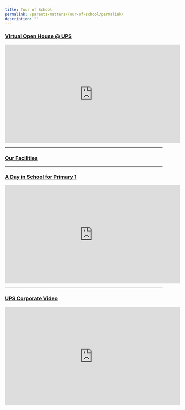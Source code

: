 ```yaml
---
title: Tour of School
permalink: /parents-matters/Tour-of-school/permalink/
description: ""
---
```

### **<u>Virtual Open House @ UPS</u>**
<iframe width="560" height="315" src="https://www.youtube.com/embed/debWqedr5Sg" title="YouTube video player" frameborder="0" allow="accelerometer; autoplay; clipboard-write; encrypted-media; gyroscope; picture-in-picture" allowfullscreen></iframe>

---
### **<u>Our Facilities</u>**
---
### **<u>A Day in School for Primary 1</u>**
<iframe width="560" height="315" src="https://www.youtube.com/embed/iJzH-OQAZL8" title="YouTube video player" frameborder="0" allow="accelerometer; autoplay; clipboard-write; encrypted-media; gyroscope; picture-in-picture" allowfullscreen></iframe>

---
### **<u>UPS Corporate Video</u>**
<iframe width="560" height="315" src="https://www.youtube.com/embed/tr4FSB9G0hs" title="YouTube video player" frameborder="0" allow="accelerometer; autoplay; clipboard-write; encrypted-media; gyroscope; picture-in-picture" allowfullscreen></iframe>
